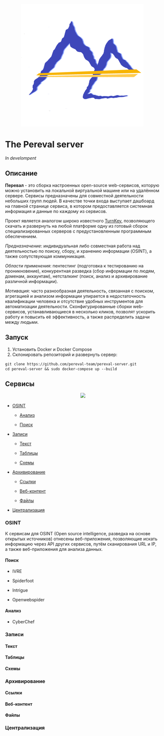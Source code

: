 <p align="center">
  <img src='misc/pereval_logo.png'/>
</p>

# The Pereval server

_In develompent_

## Описание

**Перевал** - это сборка настроенных open-source web-сервисов, которую можно установить на локальной виртуальной машине или на удалённом сервере. Сервисы предназначены для совместной деятельности небольших групп людей. В качестве точки входа выступает дашбоард на главной странице сервиса, в котором предоставляется системная информация и данные по каждому из сервисов.

Проект является аналогом широко известного [TurnKey](https://www.turnkeylinux.org/), позволяющего скачать и развернуть на любой платформе одну из готовый сборок специализированных серверов c предустановленным программным обеспечением.

_Предназначение_: индивидуальная либо совместная работа над деятельностью по поиску, сбору, и хранению информации (OSINT), а также сопутствующая коммуникация. 

_Области применения_: пентестинг (подготовка к тестированию на проникновение), конкурентная разведка (сбор информации по людям, доменам, аккаунтам), нетсталкинг (поиск, анализ и архивирование различной информации).

_Мотивация_: часто разнообразная деятельность, связанная с поиском, агрегацией и анализом информации упирается в недостаточность квалификации человека и отсутствие удобных инструментов для автоматизации деятельности. Сконфигурированные сборки web-сервисов, устанавливающиеся в несколько кликов, позволят ускорить работу и повысить её эффективность, а также распределить задачи между людьми.

## Запуск

1. Установить Docker и Docker Compose
1. Склонировать репозиторий и развернуть сервер:
```
git clone https://github.com/pereval-team/pereval-server.git
cd pereval-server && sudo docker-compose up --build
```

## Сервисы

<p align="center">
  <img src='https://hackpad-attachments.s3.amazonaws.com/hackpad.com_EoF3ngu7pXM_p.724442_1491844991468_undefined'/>
</p>


- [OSINT](#OSINT)

  - [Анализ](#Анализ)

  - [Поиск](#Поиск)

- [Записи](#Записи)

  - [Текст](#Текст)

  - [Таблицы](#Таблицы)

  - [Схемы](#Схемы)

- [Архивирование](#Архивирование)

  - [Ссылки](#Ссылки)

  - [Веб-контент](#Веб-контент)

  - [Файлы](#Файлы)

- [Централизация](#Централизация)

### OSINT

К сервисам для OSINT (Open source intelligence, разведка на основе открытых источников) отнесены веб-приложения, позволяющие искать информацию через API других сервисов, путём сканирования URL и IP, а также веб-приложения для анализа данных.

#### Поиск

- IVRE

- Spiderfoot

- Intrigue

- Openwebspider

#### Анализ

- CyberChef

### Записи

#### Текст 

#### Таблицы

#### Схемы

### Архивирование

#### Ссылки

#### Веб-контент

#### Файлы

### Централизация
